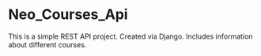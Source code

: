 # Neo_Courses_Api
This is a simple REST API project. Created via Django. Includes information about different courses.



